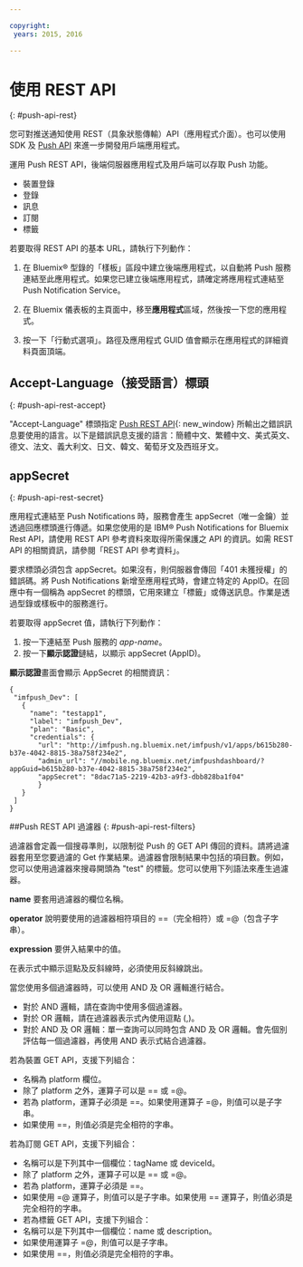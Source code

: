 ```yaml
---

copyright:
 years: 2015, 2016

---
```


# 使用 REST API
{: #push-api-rest}

您可對推送通知使用 REST（具象狀態傳輸）API（應用程式介面）。也可以使用 SDK 及 [Push API](https://mobile.{DomainName}/imfpushrestapidocs/) 來進一步開發用戶端應用程式。

運用 Push REST API，後端伺服器應用程式及用戶端可以存取 Push 功能。

- 裝置登錄
- 登錄
- 訊息
- 訂閱
- 標籤

若要取得 REST API 的基本 URL，請執行下列動作：

1. 在 Bluemix® 型錄的「樣板」區段中建立後端應用程式，以自動將 Push 服務連結至此應用程式。如果您已建立後端應用程式，請確定將應用程式連結至 Push Notification Service。 

1. 在 Bluemix 儀表板的主頁面中，移至**應用程式**區域，然後按一下您的應用程式。

3. 按一下「行動式選項」。路徑及應用程式 GUID 值會顯示在應用程式的詳細資料頁面頂端。



## Accept-Language（接受語言）標頭
{: #push-api-rest-accept}

"Accept-Language" 標頭指定 [Push REST API](https://mobile.{DomainName}/imfpushrestapidocs/){: new_window} 所輸出之錯誤訊息要使用的語言。以下是錯誤訊息支援的語言：簡體中文、繁體中文、美式英文、德文、法文、義大利文、日文、韓文、葡萄牙文及西班牙文。

## appSecret
{: #push-api-rest-secret}

應用程式連結至 Push Notifications 時，服務會產生 appSecret（唯一金鑰）並透過回應標頭進行傳遞。如果您使用的是 IBM® Push Notifications for Bluemix Rest API，請使用 REST API 參考資料來取得所需保護之 API 的資訊。如需 REST API 的相關資訊，請參閱「REST API 參考資料」。

要求標頭必須包含 appSecret。如果沒有，則伺服器會傳回「401 未獲授權」的錯誤碼。將 Push Notifications 新增至應用程式時，會建立特定的 AppID。在回應中有一個稱為 appSecret 的標頭，它用來建立「標籤」或傳送訊息。作業是透過型錄或樣板中的服務進行。

若要取得 appSecret 值，請執行下列動作：

1. 按一下連結至 Push 服務的 *app-name*。
2. 按一下**顯示認證**鏈結，以顯示 appSecret (AppID)。

**顯示認證**畫面會顯示 AppSecret 的相關資訊：

```
{
 "imfpush_Dev": [
   {
     "name": "testapp1",
     "label": "imfpush_Dev",
     "plan": "Basic",
     "credentials": {
       "url": "http://imfpush.ng.bluemix.net/imfpush/v1/apps/b615b280-b37e-4042-8815-38a758f234e2",
       "admin_url": "//mobile.ng.bluemix.net/imfpushdashboard/?appGuid=b615b280-b37e-4042-8815-38a758f234e2",
       "appSecret": "8dac71a5-2219-42b3-a9f3-dbb828ba1f04"  
       }
   }
 ]
}
``` 

##Push REST API 過濾器
{: #push-api-rest-filters}

過濾器會定義一個搜尋準則，以限制從 Push 的 GET API 傳回的資料。請將過濾器套用至您要過濾的 Get 作業結果。過濾器會限制結果中包括的項目數。例如，您可以使用過濾器來搜尋開頭為 "test" 的標籤。您可以使用下列語法來產生過濾器。

**name**
要套用過濾器的欄位名稱。

**operator**
說明要使用的過濾器相符項目的 ==（完全相符）或 =@（包含子字串）。

**expression**
要併入結果中的值。

在表示式中顯示逗點及反斜線時，必須使用反斜線跳出。

當您使用多個過濾器時，可以使用 AND 及 OR 邏輯進行結合。

- 對於 AND 邏輯，請在查詢中使用多個過濾器。
- 對於 OR 邏輯，請在過濾器表示式內使用逗點 (,)。
- 對於 AND 及 OR 邏輯：單一查詢可以同時包含 AND 及 OR 邏輯。會先個別評估每一個過濾器，再使用 AND 表示式結合過濾器。

若為裝置 GET API，支援下列組合：
- 名稱為 platform 欄位。
- 除了 platform 之外，運算子可以是 == 或 =@。
- 若為 platform，運算子必須是 ==。如果使用運算子 =@，則值可以是子字串。
- 如果使用 ==，則值必須是完全相符的字串。

若為訂閱 GET API，支援下列組合：

- 名稱可以是下列其中一個欄位：tagName 或 deviceId。
- 除了 platform 之外，運算子可以是 == 或 =@。
- 若為 platform，運算子必須是 ==。
- 如果使用 =@ 運算子，則值可以是子字串。如果使用 == 運算子，則值必須是完全相符的字串。
- 若為標籤 GET API，支援下列組合：
- 名稱可以是下列其中一個欄位：name 或 description。
- 如果使用運算子 =@，則值可以是子字串。
- 如果使用 ==，則值必須是完全相符的字串。
